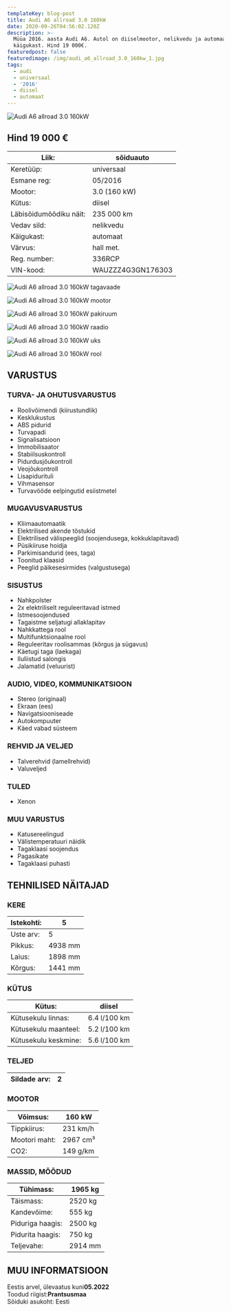 ```yaml
---
templateKey: blog-post
title: Audi A6 allroad 3.0 160kW
date: 2020-09-26T04:56:02.120Z
description: >-
  Müüa 2016. aasta Audi A6. Autol on diiselmootor, nelikvedu ja automaat
  käigukast. Hind 19 000€.
featuredpost: false
featuredimage: /img/audi_a6_allroad_3.0_160kw_1.jpg
tags:
  - audi
  - universaal
  - '2016'
  - diisel
  - automaat
---
```

![Audi A6 allroad 3.0 160kW](/img/audi_a6_allroad_3.0_160kw_1.jpg "Audi A6 allroad 3.0 160kW")

## Hind 19 000 €

<!--StartFragment-->



| Liik:                  | sõiduauto                                                           |
| ---------------------- | ------------------------------------------------------------------- |
| Keretüüp:              | universaal                                                          |
| Esmane reg:            | 05/2016                                                             |
| Mootor:                | 3.0 (160 kW)                                                        |
| Kütus:                 | diisel                                                              |
| Läbisõidumõõdiku näit: | 235 000 km                                                          |
| Vedav sild:            | nelikvedu                                                           |
| Käigukast:             | automaat                                                            |
| Värvus:                | hall met.                                                           |
| Reg. number:           | 336RCP                                                              |
| VIN-kood:              | WAUZZZ4G3GN176303[](http://www.vininfo.ee/et/vin-WAUZZZ4G3GN176303) |

<!--EndFragment-->

![Audi A6 allroad 3.0 160kW tagavaade](/img/audi_a6_allroad_3.0_160kw_2.jpg "Audi A6 allroad 3.0 160kW tagavaade")

![Audi A6 allroad 3.0 160kW mootor](/img/audi_a6_allroad_3.0_160kw_3.jpg "Audi A6 allroad 3.0 160kW mootor")

![Audi A6 allroad 3.0 160kW pakiruum](/img/audi_a6_allroad_3.0_160kw_4.jpg "Audi A6 allroad 3.0 160kW pakiruum")

![Audi A6 allroad 3.0 160kW raadio](/img/audi_a6_allroad_3.0_160kw_5.jpg "Audi A6 allroad 3.0 160kW raadio")

![Audi A6 allroad 3.0 160kW uks](/img/audi_a6_allroad_3.0_160kw_6.jpg "Audi A6 allroad 3.0 160kW uks")

![Audi A6 allroad 3.0 160kW rool](/img/audi_a6_allroad_3.0_160kw_7.jpg "Audi A6 allroad 3.0 160kW rool")

<!--StartFragment-->

## VARUSTUS

### TURVA- JA OHUTUSVARUSTUS

* Roolivõimendi (kiirustundlik)
* Kesklukustus
* ABS pidurid
* Turvapadi
* Signalisatsioon
* Immobilisaator
* Stabiilsuskontroll
* Pidurdusjõukontroll
* Veojõukontroll
* Lisapidurituli
* Vihmasensor
* Turvavööde eelpingutid esiistmetel

### MUGAVUSVARUSTUS

* Kliimaautomaatik
* Elektrilised akende tõstukid
* Elektrilised välispeeglid (soojendusega, kokkuklapitavad)
* Püsikiiruse hoidja
* Parkimisandurid (ees, taga)
* Toonitud klaasid
* Peeglid päikesesirmides (valgustusega)

### SISUSTUS

* Nahkpolster
* 2x elektriliselt reguleeritavad istmed
* Istmesoojendused
* Tagaistme seljatugi allaklapitav
* Nahkkattega rool
* Multifunktsionaalne rool
* Reguleeritav roolisammas (kõrgus ja sügavus)
* Käetugi taga (laekaga)
* Iluliistud salongis
* Jalamatid (veluurist)

### AUDIO, VIDEO, KOMMUNIKATSIOON

* Stereo (originaal)
* Ekraan (ees)
* Navigatsiooniseade
* Autokompuuter
* Käed vabad süsteem

### REHVID JA VELJED

* Talverehvid (lamellrehvid)
* Valuveljed

### TULED

* Xenon

### MUU VARUSTUS

* Katusereelingud
* Välistemperatuuri näidik
* Tagaklaasi soojendus
* Pagasikate
* Tagaklaasi puhasti

## TEHNILISED NÄITAJAD

### KERE

| Istekohti: | 5       |
| ---------- | ------- |
| Uste arv:  | 5       |
| Pikkus:    | 4938 mm |
| Laius:     | 1898 mm |
| Kõrgus:    | 1441 mm |

### KÜTUS

| Kütus:               | diisel       |
| -------------------- | ------------ |
| Kütusekulu linnas:   | 6.4 l/100 km |
| Kütusekulu maanteel: | 5.2 l/100 km |
| Kütusekulu keskmine: | 5.6 l/100 km |

### TELJED

| Sildade arv: | 2   |
| ------------ | --- |

### MOOTOR

| Võimsus:      | 160 kW   |
| ------------- | -------- |
| Tippkiirus:   | 231 km/h |
| Mootori maht: | 2967 cm³ |
| CO2:          | 149 g/km |

### MASSID, MÕÕDUD

| Tühimass:        | 1965 kg |
| ---------------- | ------- |
| Täismass:        | 2520 kg |
| Kandevõime:      | 555 kg  |
| Piduriga haagis: | 2500 kg |
| Pidurita haagis: | 750 kg  |
| Teljevahe:       | 2914 mm |

## MUU INFORMATSIOON

Eestis arvel, ülevaatus kuni**05.2022**\
Toodud riigist:**Prantsusmaa**\
Sõiduki asukoht: Eesti

<!--EndFragment-->
